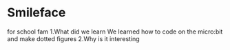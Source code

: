 # Smileface
for school fam
1.What did we learn
We learned how to code on the micro:bit and make dotted figures
2.Why is it interesting


